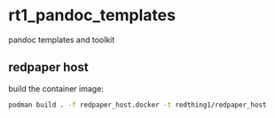 # rt1_pandoc_templates

pandoc templates and toolkit

## redpaper host

build the container image:

```sh
podman build . -f redpaper_host.docker -t redthing1/redpaper_host
```
